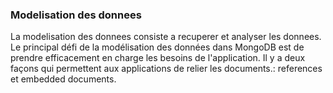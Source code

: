 ### Modelisation des donnees ###

La modelisation des donnees consiste a recuperer et analyser les donnees. Le principal défi de la modélisation des données dans MongoDB est de prendre efficacement en charge les besoins de l'application. Il y a deux façons qui permettent aux applications de relier les documents.: references et embedded documents.
